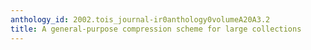 ```yaml
---
anthology_id: 2002.tois_journal-ir0anthology0volumeA20A3.2
title: A general-purpose compression scheme for large collections
---
```

